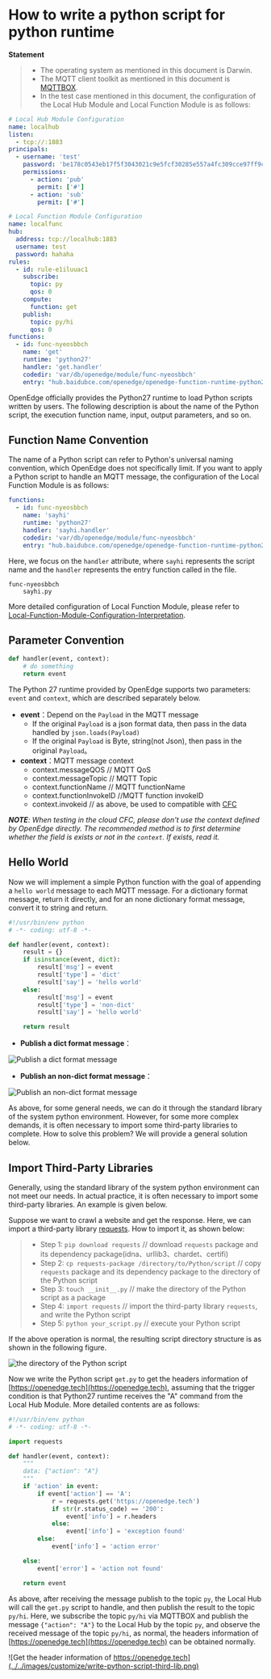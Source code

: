 # How to write a python script for python runtime

**Statement**

> + The operating system as mentioned in this document is Darwin.
> + The MQTT client toolkit as mentioned in this document is [MQTTBOX](../Resources-download.md#mqttbox-download).
> + In the test case mentioned in this document, the configuration of the Local Hub Module and Local Function Module is as follows:

```yaml
# Local Hub Module Configuration
name: localhub
listen:
  - tcp://:1883
principals:
  - username: 'test'
    password: 'be178c0543eb17f5f3043021c9e5fcf30285e557a4fc309cce97ff9ca6182912'
    permissions:
      - action: 'pub'
        permit: ['#']
      - action: 'sub'
        permit: ['#']

# Local Function Module Configuration
name: localfunc
hub:
  address: tcp://localhub:1883
  username: test
  password: hahaha
rules:
  - id: rule-e1iluuac1
    subscribe:
      topic: py
      qos: 0
    compute:
      function: get
    publish:
      topic: py/hi
      qos: 0
functions:
  - id: func-nyeosbbch
    name: 'get'
    runtime: 'python27'
    handler: 'get.handler'
    codedir: 'var/db/openedge/module/func-nyeosbbch'
    entry: "hub.baidubce.com/openedge/openedge-function-runtime-python27:0.1.1"
```

OpenEdge officially provides the Python27 runtime to load Python scripts written by users. The following description is about the name of the Python script, the execution function name, input, output parameters, and so on.

## Function Name Convention

The name of a Python script can refer to Python's universal naming convention, which OpenEdge does not specifically limit. If you want to apply a Python script to handle an MQTT message, the configuration of the Local Function Module is as follows:

```yaml
functions:
  - id: func-nyeosbbch
    name: 'sayhi'
    runtime: 'python27'
    handler: 'sayhi.handler'
    codedir: 'var/db/openedge/module/func-nyeosbbch'
    entry: "hub.baidubce.com/openedge/openedge-function-runtime-python27:0.1.1"
```

Here, we focus on the `handler` attribute, where `sayhi` represents the script name and the `handler` represents the entry function called in the file.

```
func-nyeosbbch
    sayhi.py 
```

More detailed configuration of Local Function Module, please refer to [Local-Function-Module-Configuration-Interpretation](../tutorials/Config-interpretation.md).

## Parameter Convention

```python
def handler(event, context):
    # do something
    return event
```

The Python 27 runtime provided by OpenEdge supports two parameters: `event` and `context`, which are described separately below.

+ **event**：Depend on the `Payload` in the MQTT message
    + If the original `Payload` is a json format data, then pass in the data handled by `json.loads(Payload)`
    + If the original `Payload` is Byte, string(not Json), then pass in the original `Payload`。
+ **context**：MQTT message context
    + context.messageQOS // MQTT QoS
    + context.messageTopic // MQTT Topic
    + context.functionName // MQTT functionName
    + context.functionInvokeID //MQTT function invokeID
    + context.invokeid // as above, be used to compatible with [CFC](https://cloud.baidu.com/product/cfc.html)

_**NOTE**: When testing in the cloud CFC, please don't use the context defined by OpenEdge directly. The recommended method is to first determine whether the field is exists or not in the `context`. If exists, read it._

## Hello World

Now we will implement a simple Python function with the goal of appending a `hello world` message to each MQTT message. For a dictionary format message, return it directly, and for an none dictionary format message, convert it to string and return.

```python
#!/usr/bin/env python
# -*- coding: utf-8 -*-

def handler(event, context):
    result = {}
    if isinstance(event, dict):
        result['msg'] = event
        result['type'] = 'dict'
        result['say'] = 'hello world'
    else:
        result['msg'] = event
        result['type'] = 'non-dict'
        result['say'] = 'hello world'

    return result
```

+ **Publish a dict format message**：

![Publish a dict format message](../../images/customize/write-python-script-dict.png)

+ **Publish an non-dict format message**：

![Publish an non-dict format message](../../images/customize/write-python-script-none-dict.png)

As above, for some general needs, we can do it through the standard library of the system python environment. However, for some more complex demands, it is often necessary to import some third-party libraries to complete. How to solve this problem? We will provide a general solution below.

## Import Third-Party Libraries

Generally, using the standard library of the system python environment can not meet our needs. In actual practice, it is often necessary to import some third-party libraries. An example is given below.

Suppose we want to crawl a website and get the response. Here, we can import a third-party library [requests](https://pypi.org/project/requests). How to import it, as shown below:

> + Step 1: `pip download requests` // download `requests` package and its dependency package(idna、urllib3、chardet、certifi)
> + Step 2: `cp requests-package /directory/to/Python/script` // copy `requests` package and its dependency package to the directory of the Python script
> + Step 3: `touch __init__.py` // make the directory of the Python script as a package
> + Step 4: `import requests` // import the third-party library `requests`, and write the Python script
> + Step 5: `python your_script.py` // execute your Python script

If the above operation is normal, the resulting script directory structure is as shown in the following figure.

![the directory of the Python script](../../images/customize/python-third-lib-dir.png)

Now we write the Python script `get.py` to get the headers information of [https://openedge.tech](https://openedge.tech), assuming that the trigger condition is that Python27 runtime receives the "A" command from the Local Hub Module. More detailed contents are as follows:

```python
#!/usr/bin/env python
# -*- coding: utf-8 -*-

import requests

def handler(event, context):
    """
    data: {"action": "A"}
    """
	if 'action' in event:
		if event['action'] == 'A':
			r = requests.get('https://openedge.tech')
			if str(r.status_code) == '200':
				event['info'] = r.headers
			else:
				event['info'] = 'exception found'
		else:
			event['info'] = 'action error'

	else:
		event['error'] = 'action not found'

	return event
```

As above, after receiving the message publish to the topic `py`, the Local Hub will call the `get.py` script to handle, and then publish the result to the topic `py/hi`. Here, we subscribe the topic `py/hi` via MQTTBOX and publish the message `{"action": "A"}` to the Local Hub by the topic `py`, and observe the received message of the topic `py/hi`, as normal, the headers information of [https://openedge.tech](https://openedge.tech) can be obtained normally.

![Get the header information of https://openedge.tech](../../images/customize/write-python-script-third-lib.png)